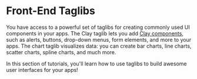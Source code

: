 # Front-End Taglibs [](id=front-end-taglibs)

You have access to a powerful set of taglibs for creating commonly used UI
components in your apps. The Clay taglib lets you add 
[Clay components](https://clayui.com/docs/components/alerts.html), 
such as alerts, buttons, drop-down menus, form elements, and more to your apps.
The chart taglib visualizes data: you can create bar charts, line charts,
scatter charts, spline charts, and much more.

In this section of tutorials, you'll learn how to use taglibs to build awesome 
user interfaces for your apps!
